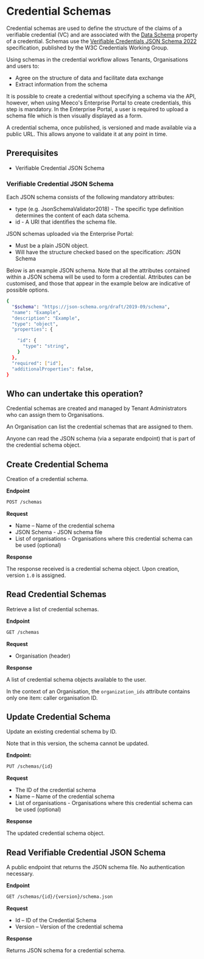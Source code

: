 # Credential Schemas

Credential schemas are used to define the structure of the claims of a verifiable credential (VC) and are associated with the [Data Schema](https://www.w3.org/TR/vc-data-model/#data-schemas) property of a credential. Schemas use the [Verifiable Credentials JSON Schema 2022](https://w3c-ccg.github.io/vc-json-schemas/) specification, published by the W3C Credentials Working Group.

Using schemas in the credential workflow allows Tenants, Organisations and users to:
- Agree on the structure of data and facilitate data exchange
- Extract information from the schema

It is possible to create a credential without specifying a schema via the API, however, when using Meeco's Enterprise Portal to create credentials, this step is mandatory. In the Enterprise Portal, a user is required to upload a schema file which is then visually displayed as a form.

A credential schema, once published, is versioned and made available via a public URL. This allows anyone to validate it at any point in time.

## Prerequisites

- Verifiable Credential JSON Schema

### Verifiable Credential JSON Schema

Each JSON schema consists of the following mandatory attributes:
- type (e.g. JsonSchemaValidator2018) - The specific type definition determines the content of each data schema.
- id - A URI that identifies the schema file.

JSON schemas uploaded via the Enterprise Portal:
- Must be a plain JSON object.
- Will have the structure checked based on the specification: JSON Schema

Below is an example JSON schema. Note that all the attributes contained within a JSON schema will be used to form a credential. Attributes can be customised, and those that appear in the example below are indicative of possible options.

```bash
{
  "$schema": "https://json-schema.org/draft/2019-09/schema",
  "name": "Example",
  "description": "Example",
  "type": "object",
  "properties": {

    "id": {
      "type": "string",
    }
  },
  "required": ["id"],
  "additionalProperties": false,
}
```

## Who can undertake this operation?

Credential schemas are created and managed by Tenant Administrators who can assign them to Organisations.

An Organisation can list the credential schemas that are assigned to them.

Anyone can read the JSON schema (via a separate endpoint) that is part of the credential schema object.

## Create Credential Schema

Creation of a credential schema.

**Endpoint**

```bash
POST /schemas
```

**Request**

* Name – Name of the credential schema
* JSON Schema - JSON schema file
* List of organisations - Organisations where this credential schema can be used (optional)

**Response**

The response received is a credential schema object. Upon creation, version `1.0` is assigned.

## Read Credential Schemas

Retrieve a list of credential schemas.

**Endpoint**

```bash
GET /schemas
 ```

**Request**

* Organisation (header)

**Response**

A list of credential schema objects available to the user.

In the context of an Organisation, the `organization_ids` attribute contains only one item: caller organisation ID.

## Update Credential Schema

Update an existing credential schema by ID.

Note that in this version, the schema cannot be updated.

**Endpoint:**

```bash
PUT /schemas/{id}
 ```
**Request**

* The ID of the credential schema
* Name – Name of the credential schema
* List of organisations - Organisations where this credential schema can be used (optional)

**Response**

The updated credential schema object.

## Read Verifiable Credential JSON Schema

A public endpoint that returns the JSON schema file. No authentication necessary.

**Endpoint**

```bash
GET /schemas/{id}/{version}/schema.json
```

**Request**

* Id – ID of the Credential Schema
* Version – Version of the credential schema

**Response**

Returns JSON schema for a credential schema.
